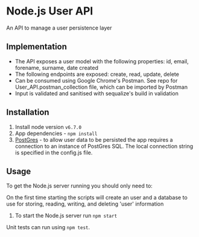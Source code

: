 # Node.js User API
An API to manage a user persistence layer

## Implementation

* The API exposes a user model with the following properties: id, email, forename, surname, date created
* The following endpoints are exposed: create, read, update, delete
* Can be consumed using Google Chrome's Postman. See repo for User_API.postman_collection file, which can be imported by Postman
* Input is validated and sanitised with sequalize's build in validation

## Installation
1. Install node version `v6.7.0`
2. App dependencies - `npm install`
3. [PostGres](https://www.postgresql.org/) - to allow user data to be persisted the app requires a connection to an instance of PostGres SQL. The local connection string is specified in the config.js file.

## Usage
To get the Node.js server running you should only need to:

On the first time starting the scripts will create an user and a database to use for storing, reading, writing, and deleting 'user' information
1. To start the Node.js server run `npm start`

Unit tests can run using `npm test`.
